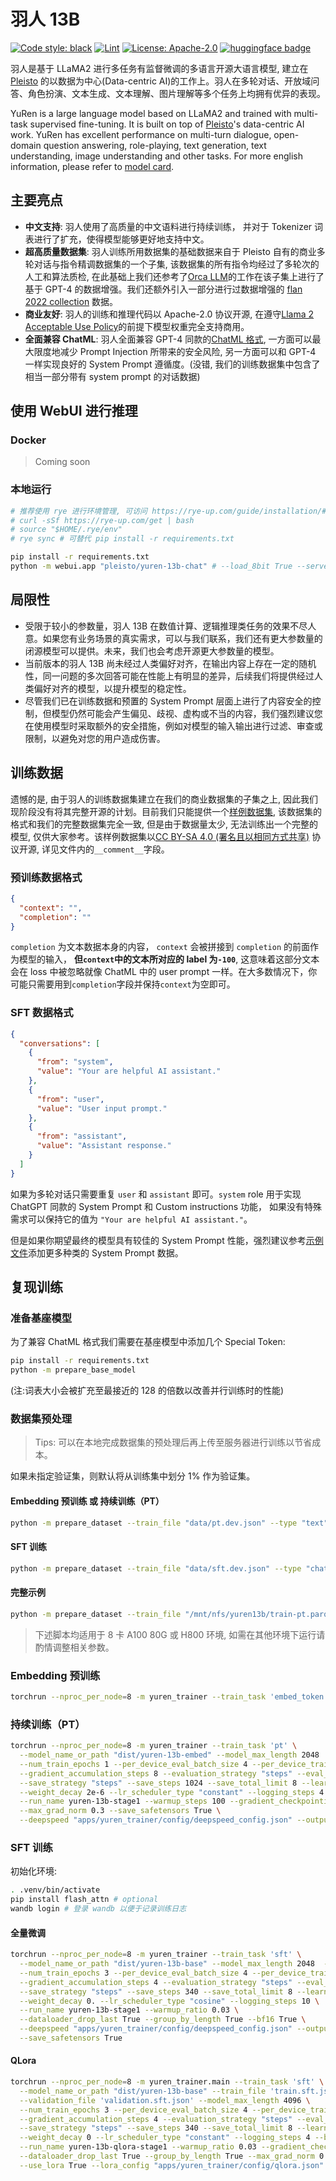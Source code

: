 # 羽人 13B

[![Code style: black](https://img.shields.io/badge/code%20style-black-000000.svg)](https://github.com/psf/black) [![Lint](https://github.com/pleisto/yuren-13b/actions/workflows/lint.yml/badge.svg)](https://github.com/pleisto/yuren-13b/actions/workflows/lint.yml) [![License: Apache-2.0](https://img.shields.io/badge/License-Apache%202.0-blue.svg)](./LICENSE) [![huggingface badge](https://img.shields.io/badge/%F0%9F%A4%97-Hugging%20Face-f2f4f5?labelColor=f2f4f5)](https://huggingface.co/pleisto/yuren-13b-chat)

羽人是基于 LLaMA2 进行多任务有监督微调的多语言开源大语言模型, 建立在 [Pleisto](https://github.com/pleisto) 的以数据为中心(Data-centric AI)的工作上。羽人在多轮对话、开放域问答、角色扮演、文本生成、文本理解、图片理解等多个任务上均拥有优异的表现。

YuRen is a large language model based on LLaMA2 and trained with multi-task supervised fine-tuning. It is built on top of [Pleisto](https://github.com/pleisto)'s data-centric AI work. YuRen has excellent performance on multi-turn dialogue, open-domain question answering, role-playing, text generation, text understanding, image understanding and other tasks. For more english information, please refer to [model card](https://huggingface.co/pleisto/yuren-13b-chat).

## 主要亮点

- **中文支持**: 羽人使用了高质量的中文语料进行持续训练， 并对于 Tokenizer 词表进行了扩充，使得模型能够更好地支持中文。
- **超高质量数据集**: 羽人训练所用数据集的基础数据来自于 Pleisto 自有的商业多轮对话与指令精调数据集的一个子集, 该数据集的所有指令均经过了多轮次的人工和算法质检, 在此基础上我们还参考了[Orca LLM](https://arxiv.org/abs/2306.02707)的工作在该子集上进行了基于 GPT-4 的数据增强。我们还额外引入一部分进行过数据增强的 [flan 2022 collection](https://github.com/google-research/FLAN/tree/main/flan/v2) 数据。
- **商业友好**: 羽人的训练和推理代码以 Apache-2.0 协议开源, 在遵守[Llama 2 Acceptable Use Policy](https://ai.meta.com/llama/use-policy/)的前提下模型权重完全支持商用。
- **全面兼容 ChatML**: 羽人全面兼容 GPT-4 同款的[ChatML 格式](https://github.com/openai/openai-python/blob/main/chatml.md), 一方面可以最大限度地减少 Prompt Injection 所带来的安全风险, 另一方面可以和 GPT-4 一样实现良好的 System Prompt 遵循度。(没错, 我们的训练数据集中包含了相当一部分带有 system prompt 的对话数据)

## 使用 WebUI 进行推理

### Docker

> Coming soon

### 本地运行

```bash
# 推荐使用 rye 进行环境管理, 可访问 https://rye-up.com/guide/installation/#installing-rye 查看详情
# curl -sSf https://rye-up.com/get | bash
# source "$HOME/.rye/env"
# rye sync # 可替代 pip install -r requirements.txt

pip install -r requirements.txt
python -m webui.app "pleisto/yuren-13b-chat" # --load_8bit True --server_name "0.0.0.0" --share True
```

## 局限性

- 受限于较小的参数量，羽人 13B 在数值计算、逻辑推理类任务的效果不尽人意。如果您有业务场景的真实需求，可以与我们联系，我们还有更大参数量的闭源模型可以提供。未来，我们也会考虑开源更大参数量的模型。
- 当前版本的羽人 13B 尚未经过人类偏好对齐，在输出内容上存在一定的随机性，同一问题的多次回答可能在性能上有明显的差异，后续我们将提供经过人类偏好对齐的模型，以提升模型的稳定性。
- 尽管我们已在训练数据和预置的 System Prompt 层面上进行了内容安全的控制，但模型仍然可能会产生偏见、歧视、虚构或不当的内容，我们强烈建议您在使用模型时采取额外的安全措施，例如对模型的输入输出进行过滤、审查或限制，以避免对您的用户造成伤害。

## 训练数据

遗憾的是, 由于羽人的训练数据集建立在我们的商业数据集的子集之上, 因此我们现阶段没有将其完整开源的计划。目前我们只能提供一个[样例数据集](./data/), 该数据集的格式和我们的完整数据集完全一致, 但是由于数据量太少, 无法训练出一个完整的模型, 仅供大家参考。该样例数据集以[CC BY-SA 4.0 (署名且以相同方式共享)](https://creativecommons.org/licenses/by-sa/4.0/deed.zh-Hans) 协议开源, 详见文件内的`__comment__`字段。

### 预训练数据格式

```json
{
  "context": "",
  "completion": ""
}
```

`completion` 为文本数据本身的内容， `context` 会被拼接到 `completion` 的前面作为模型的输入， **但`context`中的文本所对应的 label 为`-100`**, 这意味着这部分文本会在 loss 中被忽略就像 ChatML 中的 user prompt 一样。在大多数情况下，你可能只需要用到`completion`字段并保持`context`为空即可。

### SFT 数据格式

```json
{
  "conversations": [
    {
      "from": "system",
      "value": "Your are helpful AI assistant."
    },
    {
      "from": "user",
      "value": "User input prompt."
    },
    {
      "from": "assistant",
      "value": "Assistant response."
    }
  ]
}
```

如果为多轮对话只需要重复 `user` 和 `assistant` 即可。`system` role 用于实现 ChatGPT 同款的 System Prompt 和 Custom instructions 功能， 如果没有特殊需求可以保持它的值为 `"Your are helpful AI assistant."`。

但是如果你期望最终的模型具有较佳的 System Prompt 性能，强烈建议参考[示例文件](./data/sft.dev.json#L57)添加更多种类的 System Prompt 数据。

## 复现训练

### 准备基座模型

为了兼容 ChatML 格式我们需要在基座模型中添加几个 Special Token:

```bash
pip install -r requirements.txt
python -m prepare_base_model
```

(注:词表大小会被扩充至最接近的 128 的倍数以改善并行训练时的性能)

### 数据集预处理

> Tips: 可以在本地完成数据集的预处理后再上传至服务器进行训练以节省成本。

如果未指定验证集，则默认将从训练集中划分 1% 作为验证集。

#### Embedding 预训练 或 持续训练（PT）

```bash
python -m prepare_dataset --train_file "data/pt.dev.json" --type "text"
```

#### SFT 训练

```bash
python -m prepare_dataset --train_file "data/sft.dev.json" --type "chatml"
```

#### 完整示例

```bash
python -m prepare_dataset --train_file "/mnt/nfs/yuren13b/train-pt.parquet" --validation_file "/mnt/nfs/yuren13b/validation-pt.parquet" --type "text" --model_max_length 2048 --tokenizer_name "./dist/llama2-13b-hf-han-tokenizer" --output_dir "/mnt/nfs/yuren13b/pt-ds"
```

> 下述脚本均适用于 8 卡 A100 80G 或 H800 环境, 如需在其他环境下运行请酌情调整相关参数。

### Embedding 预训练

```bash
torchrun --nproc_per_node=8 -m yuren_trainer --train_task 'embed_token' --model_name_or_path "dist/llama2-13b-hf-han-tokenizer" --dataset 'data/ds_embed_token_1024' --model_max_length 1024   --num_train_epochs 1 --per_device_eval_batch_size 16 --per_device_train_batch_size 16   --gradient_accumulation_steps 1 --evaluation_strategy "steps" --eval_steps 512   --save_strategy "steps" --save_steps 340 --save_total_limit 4 --learning_rate 2e-5   --weight_decay 0. --lr_scheduler_type "cosine" --logging_steps 10   --run_name yuren-13b-embed --warmup_ratio 0.03  --tf32 True --bf16 True  --deepspeed "apps/yuren_trainer/config/deepspeed_config.json" --output_dir "dist/yuren-13b-embed"  --gradient_checkpointing True --save_safetensors True
```

### 持续训练（PT）

```bash
torchrun --nproc_per_node=8 -m yuren_trainer --train_task 'pt' \
  --model_name_or_path "dist/yuren-13b-embed" --model_max_length 2048  --dataset 'data/ds_pt_2048' \
  --num_train_epochs 1 --per_device_eval_batch_size 4 --per_device_train_batch_size 4 \
  --gradient_accumulation_steps 8 --evaluation_strategy "steps" --eval_steps 1024 \
  --save_strategy "steps" --save_steps 1024 --save_total_limit 8 --learning_rate 3e-5 \
  --weight_decay 2e-6 --lr_scheduler_type "constant" --logging_steps 4 --bf16 True \
  --run_name yuren-13b-stage1 --warmup_steps 100 --gradient_checkpointing True --fp16_full_eval True \
  --max_grad_norm 0.3 --save_safetensors True \
  --deepspeed "apps/yuren_trainer/config/deepspeed_config.json" --output_dir "dist/yuren-13b-base" \

```

### SFT 训练

初始化环境:

```bash
. .venv/bin/activate
pip install flash_attn # optional
wandb login # 登录 wandb 以便于记录训练日志
```

#### 全量微调

```bash
torchrun --nproc_per_node=8 -m yuren_trainer --train_task 'sft' \
  --model_name_or_path "dist/yuren-13b-base" --model_max_length 2048  --dataset 'data/ds_sft_2048' \
  --num_train_epochs 3 --per_device_eval_batch_size 4 --per_device_train_batch_size 4 \
  --gradient_accumulation_steps 4 --evaluation_strategy "steps" --eval_steps 512 \
  --save_strategy "steps" --save_steps 340 --save_total_limit 8 --learning_rate 3e-5 \
  --weight_decay 0. --lr_scheduler_type "cosine" --logging_steps 10 \
  --run_name yuren-13b-stage1 --warmup_ratio 0.03 \
  --dataloader_drop_last True --group_by_length True --bf16 True \
  --deepspeed "apps/yuren_trainer/config/deepspeed_config.json" --output_dir "dist/yuren-13b-sft1" \
  --save_safetensors True
```

#### QLora

```bash
torchrun --nproc_per_node=8 -m yuren_trainer.main --train_task 'sft' \
  --model_name_or_path "dist/yuren-13b-base" --train_file 'train.sft.json' \
  --validation_file 'validation.sft.json' --model_max_length 4096 \
  --num_train_epochs 3 --per_device_eval_batch_size 4 --per_device_train_batch_size 4 \
  --gradient_accumulation_steps 4 --evaluation_strategy "steps" --eval_steps 1024 \
  --save_strategy "steps" --save_steps 340 --save_total_limit 8 --learning_rate 2e-4 \
  --weight_decay 0 --lr_scheduler_type "constant" --logging_steps 4 --bf16 True \
  --run_name yuren-13b-qlora-stage1 --warmup_ratio 0.03 --gradient_checkpointing True \
  --dataloader_drop_last True --group_by_length True --max_grad_norm 0.3 --use_nf4_training True \
  --use_lora True --lora_config "apps/yuren_trainer/config/qlora.json" --output_dir "dist/yuren-13b-stage1"
```
